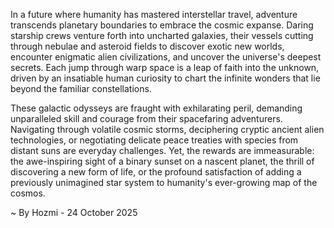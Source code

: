 
In a future where humanity has mastered interstellar travel, adventure transcends planetary boundaries to embrace the cosmic expanse. Daring starship crews venture forth into uncharted galaxies, their vessels cutting through nebulae and asteroid fields to discover exotic new worlds, encounter enigmatic alien civilizations, and uncover the universe's deepest secrets. Each jump through warp space is a leap of faith into the unknown, driven by an insatiable human curiosity to chart the infinite wonders that lie beyond the familiar constellations.

These galactic odysseys are fraught with exhilarating peril, demanding unparalleled skill and courage from their spacefaring adventurers. Navigating through volatile cosmic storms, deciphering cryptic ancient alien technologies, or negotiating delicate peace treaties with species from distant suns are everyday challenges. Yet, the rewards are immeasurable: the awe-inspiring sight of a binary sunset on a nascent planet, the thrill of discovering a new form of life, or the profound satisfaction of adding a previously unimagined star system to humanity's ever-growing map of the cosmos.

~ By Hozmi - 24 October 2025
